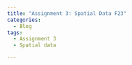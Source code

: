 ```yaml
---
title: "Assignment 3: Spatial Data F23"
categories:
  - Blog
tags:
  - Assignment 3
  - Spatial data

---
```


